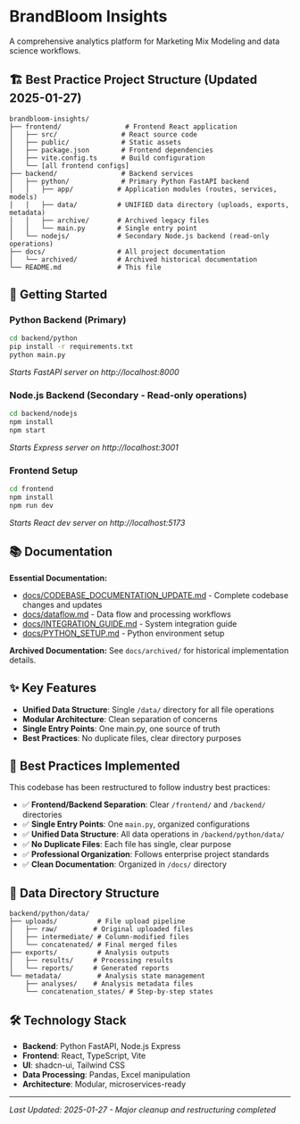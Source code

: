 # BrandBloom Insights

A comprehensive analytics platform for Marketing Mix Modeling and data science workflows.

## 🏗️ Best Practice Project Structure (Updated 2025-01-27)

```
brandbloom-insights/
├── frontend/                # Frontend React application
│   ├── src/                # React source code
│   ├── public/             # Static assets
│   ├── package.json        # Frontend dependencies
│   ├── vite.config.ts      # Build configuration
│   └── [all frontend configs]
├── backend/                # Backend services
│   ├── python/             # Primary Python FastAPI backend
│   │   ├── app/           # Application modules (routes, services, models)
│   │   ├── data/          # UNIFIED data directory (uploads, exports, metadata)
│   │   ├── archive/       # Archived legacy files
│   │   └── main.py        # Single entry point
│   └── nodejs/            # Secondary Node.js backend (read-only operations)
├── docs/                  # All project documentation
│   └── archived/          # Archived historical documentation
└── README.md              # This file
```

## 🚀 Getting Started

### Python Backend (Primary)
```bash
cd backend/python
pip install -r requirements.txt
python main.py
```
*Starts FastAPI server on http://localhost:8000*

### Node.js Backend (Secondary - Read-only operations)
```bash
cd backend/nodejs
npm install
npm start
```
*Starts Express server on http://localhost:3001*

### Frontend Setup  
```bash
cd frontend
npm install
npm run dev
```
*Starts React dev server on http://localhost:5173*

## 📚 Documentation

**Essential Documentation:**
- [docs/CODEBASE_DOCUMENTATION_UPDATE.md](docs/CODEBASE_DOCUMENTATION_UPDATE.md) - Complete codebase changes and updates
- [docs/dataflow.md](docs/dataflow.md) - Data flow and processing workflows
- [docs/INTEGRATION_GUIDE.md](docs/INTEGRATION_GUIDE.md) - System integration guide
- [docs/PYTHON_SETUP.md](docs/PYTHON_SETUP.md) - Python environment setup

**Archived Documentation:** See `docs/archived/` for historical implementation details.

## ✨ Key Features

- **Unified Data Structure**: Single `/data/` directory for all file operations
- **Modular Architecture**: Clean separation of concerns
- **Single Entry Points**: One main.py, one source of truth
- **Best Practices**: No duplicate files, clear directory purposes

## 🔧 Best Practices Implemented

This codebase has been restructured to follow industry best practices:
- ✅ **Frontend/Backend Separation**: Clear `/frontend/` and `/backend/` directories
- ✅ **Single Entry Points**: One `main.py`, organized configurations
- ✅ **Unified Data Structure**: All data operations in `/backend/python/data/`
- ✅ **No Duplicate Files**: Each file has single, clear purpose
- ✅ **Professional Organization**: Follows enterprise project standards
- ✅ **Clean Documentation**: Organized in `/docs/` directory

## 🎯 Data Directory Structure

```
backend/python/data/
├── uploads/          # File upload pipeline
│   ├── raw/         # Original uploaded files
│   ├── intermediate/ # Column-modified files
│   └── concatenated/ # Final merged files
├── exports/          # Analysis outputs
│   ├── results/     # Processing results
│   └── reports/     # Generated reports
└── metadata/         # Analysis state management
    ├── analyses/    # Analysis metadata files
    └── concatenation_states/ # Step-by-step states
```

## 🛠️ Technology Stack

- **Backend**: Python FastAPI, Node.js Express
- **Frontend**: React, TypeScript, Vite
- **UI**: shadcn-ui, Tailwind CSS
- **Data Processing**: Pandas, Excel manipulation
- **Architecture**: Modular, microservices-ready

---

*Last Updated: 2025-01-27 - Major cleanup and restructuring completed*